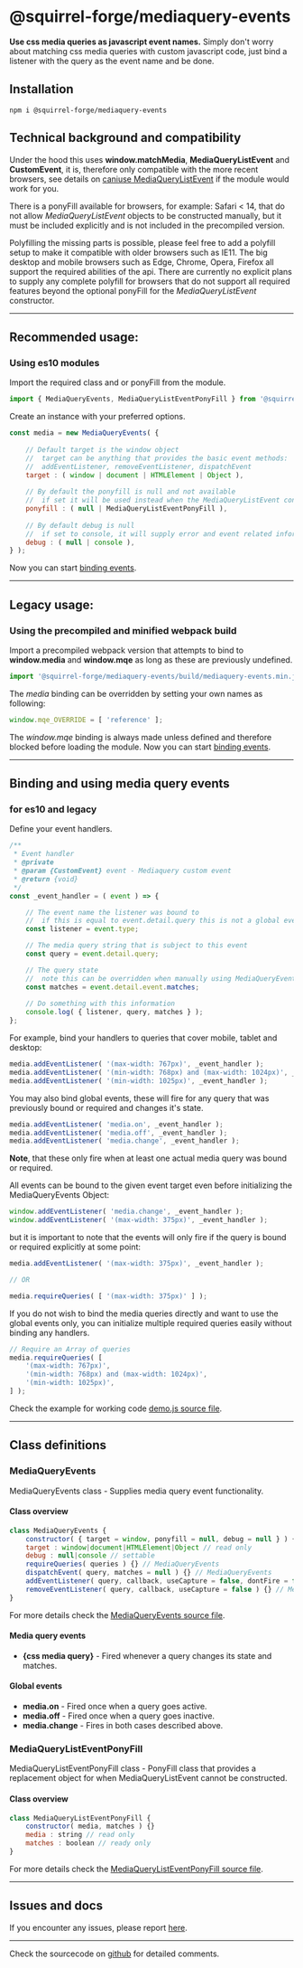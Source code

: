 # @squirrel-forge/mediaquery-events
**Use css media queries as javascript event names.**
Simply don't worry about matching css media queries with custom javascript code, just bind a listener with the query as the event name and be done.

## Installation
```
npm i @squirrel-forge/mediaquery-events
```

## Technical background and compatibility
Under the hood this uses **window.matchMedia**, **MediaQueryListEvent** and **CustomEvent**, it is, therefore only compatible with the more recent browsers, see details on [caniuse MediaQueryListEvent](https://caniuse.com/mdn-api_mediaquerylistevent_mediaquerylistevent) if the module would work for you.

There is a ponyFill available for browsers, for example: Safari < 14, that do not allow *MediaQueryListEvent* objects to be constructed manually, but it must be included explicitly and is not included in the precompiled version.

Polyfilling the missing parts is possible, please feel free to add a polyfill setup to make it compatible with older browsers such as IE11. The big desktop and mobile browsers such as Edge, Chrome, Opera, Firefox all support the required abilities of the api. There are currently no explicit plans to supply any complete polyfill for browsers that do not support all required features beyond the optional ponyFill for the *MediaQueryListEvent* constructor.

---

## Recommended usage:

### Using es10 modules
Import the required class and or ponyFill from the module.
```javascript
import { MediaQueryEvents, MediaQueryListEventPonyFill } from '@squirrel-forge/mediaquery-events';
```
Create an instance with your preferred options.
```javascript
const media = new MediaQueryEvents( {
    
    // Default target is the window object
    //  target can be anything that provides the basic event methods:
    //  addEventListener, removeEventListener, dispatchEvent
    target : ( window | document | HTMLElement | Object ),
    
    // By default the ponyfill is null and not available
    //  if set it will be used instead when the MediaQueryListEvent constructor cannot be called natively. 
    ponyfill : ( null | MediaQueryListEventPonyFill ),
    
    // By default debug is null
    //  if set to console, it will supply error and event related information for debugging.
    debug : ( null | console ),
} );
```
Now you can start [binding events](#binding-and-using-media-query-events).

---

## Legacy usage:

### Using the precompiled and minified webpack build
Import a precompiled webpack version that attempts to bind to **window.media** and **window.mqe** as long as these are previously undefined.
```javascript
import '@squirrel-forge/mediaquery-events/build/mediaquery-events.min.js';
```
The *media* binding can be overridden by setting your own names as following:
```javascript
window.mqe_OVERRIDE = [ 'reference' ];
```
The *window.mqe* binding is always made unless defined and therefore blocked before loading the module.
Now you can start [binding events](#binding-and-using-media-query-events).

---

## Binding and using media query events

### for es10 and legacy
Define your event handlers.
```javascript
/**
 * Event handler 
 * @private
 * @param {CustomEvent} event - Mediaquery custom event
 * @return {void}
 */
const _event_handler = ( event ) => {

    // The event name the listener was bound to
    //  if this is equal to event.detail.query this is not a global event
    const listener = event.type;

    // The media query string that is subject to this event
    const query = event.detail.query;

    // The query state
    //  note this can be overridden when manually using MediaQueryEvents.dispatchEvent() to trigger a media query event
    const matches = event.detail.event.matches;
    
    // Do something with this information
    console.log( { listener, query, matches } );
};
```
For example, bind your handlers to queries that cover mobile, tablet and desktop:
```javascript
media.addEventListener( '(max-width: 767px)', _event_handler );
media.addEventListener( '(min-width: 768px) and (max-width: 1024px)', _event_handler );
media.addEventListener( '(min-width: 1025px)', _event_handler );
```
You may also bind global events, these will fire for any query that was previously bound or required and changes it's state.
```javascript
media.addEventListener( 'media.on', _event_handler );
media.addEventListener( 'media.off', _event_handler );
media.addEventListener( 'media.change', _event_handler );
```
**Note**, that these only fire when at least one actual media query was bound or required.

All events can be bound to the given event target even before initializing the MediaQueryEvents Object:
```javascript
window.addEventListener( 'media.change', _event_handler );
window.addEventListener( '(max-width: 375px)', _event_handler );
```
but it is important to note that the events will only fire if the query is bound or required explicitly at some point:
```javascript
media.addEventListener( '(max-width: 375px)', _event_handler );

// OR

media.requireQueries( [ '(max-width: 375px)' ] );
```
If you do not wish to bind the media queries directly and want to use the global events only,
you can initialize multiple required queries easily without binding any handlers.
```javascript
// Require an Array of queries
media.requireQueries( [
    '(max-width: 767px)',
    '(min-width: 768px) and (max-width: 1024px)',
    '(min-width: 1025px)',
] );
```
Check the example for working code [demo.js source file](example/src/demo.js).

---

## Class definitions

### MediaQueryEvents
MediaQueryEvents class - Supplies media query event functionality.

#### Class overview
```javascript
class MediaQueryEvents {
    constructor( { target = window, ponyfill = null, debug = null } ) {}
    target : window|document|HTMLElement|Object // read only
    debug : null|console // settable
    requireQueries( queries ) {} // MediaQueryEvents
    dispatchEvent( query, matches = null ) {} // MediaQueryEvents
    addEventListener( query, callback, useCapture = false, dontFire = false ) {} // MediaQueryEvents
    removeEventListener( query, callback, useCapture = false ) {} // MediaQueryEvents
}
```
For more details check the [MediaQueryEvents source file](src/MediaQueryEvents.js).

#### Media query events
 - **{css media query}** - Fired whenever a query changes its state and matches.

#### Global events
 - **media.on** - Fired once when a query goes active.
 - **media.off** - Fired once when a query goes inactive.
 - **media.change** - Fires in both cases described above.

### MediaQueryListEventPonyFill
MediaQueryListEventPonyFill class - PonyFill class that provides a replacement object for when MediaQueryListEvent cannot be constructed.

#### Class overview
```javascript
class MediaQueryListEventPonyFill {
    constructor( media, matches ) {}
    media : string // read only
    matches : boolean // ready only
}
```
For more details check the [MediaQueryListEventPonyFill source file](src/MediaQueryListEventPonyFill.js).

---

## Issues and docs
If you encounter any issues, please report [here](https://github.com/squirrel-forge/mediaquery-event/issues).

---

Check the sourcecode on [github](https://github.com/squirrel-forge/mediaquery-events) for detailed comments.
